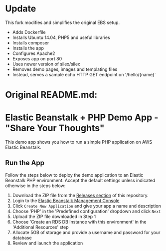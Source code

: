 # Update

This fork modifies and simplifies the original EBS setup.

* Adds Dockerfile
* Installs Ubuntu 14.04, PHP5 and useful libraries
* Installs composer
* Installs the app
* Configures Apache2
* Exposes app on port 80
* Uses newer version of silex/silex
* Removes demo pages, images and templating files
* Instead, serves a sample echo HTTP GET endpoint on '/hello/{name}`

# Original README.md:

# Elastic Beanstalk + PHP Demo App - "Share Your Thoughts"

This demo app shows you how to run a simple PHP application on AWS Elastic Beanstalk.

## Run the App
Follow the steps below to deploy the demo application to an Elastic Beanstalk PHP environment. Accept the default settings unless indicated otherwise in the steps below:

1. Download the ZIP file from the [Releases section](https://github.com/awslabs/eb-demo-php-simple-app/releases) of this repository.
2. Login to the [Elastic Beanstalk Management Console](https://console.aws.amazon.com/elasticbeanstalk)
3. Click `Create New Application` and give your app a name and description
4. Choose 'PHP' in the 'Predefined configuration' dropdown and click `Next`
5. Upload the ZIP file downloaded in Step 1
6. Choose 'Create an RDS DB Instance with this environment' in the 'Additional Resources' step
7. Allocate 5GB of storage and provide a username and password for your database
8. Review and launch the application